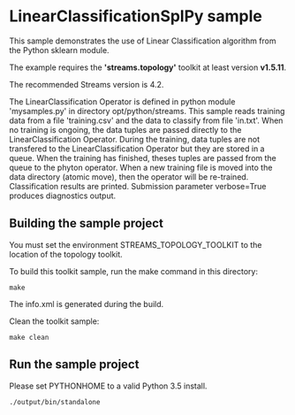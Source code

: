 # LinearClassificationSplPy sample

This sample demonstrates the use of Linear Classification algorithm from the Python sklearn module.

The example requires the **'streams.topology'** toolkit at least version **v1.5.11**.

The recommended Streams version is 4.2.
 
The LinearClassification Operator is defined in python module 'mysamples.py' in directory opt/python/streams.
This sample reads training data from a file 'training.csv' and the data to classify from file 'in.txt'.
When no training is ongoing, the data tuples are passed directly to the LinearClassification Operator.
During the training, data tuples are not transfered to the LinearClassification Operator but they are stored in a queue.
When the training has finished, theses tuples are passed from the queue to the phyton operator.
When a new training file is moved into the data directory (atomic move), then the operator will be re-trained.
Classification results are printed.
Submission parameter verbose=True produces diagnostics output.

## Building the sample project

You must set the environment STREAMS_TOPOLOGY_TOOLKIT to the location of the topology toolkit.

To build this toolkit sample, run the make command in this directory:

`make`

The info.xml is generated during the build.

Clean the toolkit sample:

`make clean`

## Run the sample project

Please set PYTHONHOME to a valid Python 3.5 install.

`./output/bin/standalone`
